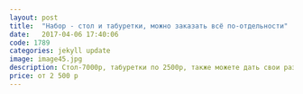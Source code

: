 ```yaml
---
layout: post
title:  "Набор - стол и табуретки, можно заказать всё по-отдельности"
date:   2017-04-06 17:40:06
code: 1789
categories: jekyll update
image: image45.jpg
description: Стол-7000р, табуретки по 2500р, также можете дать свои размеры.
price: от 2 500 р
---
```

